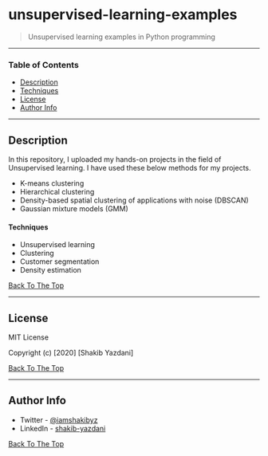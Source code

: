 # unsupervised-learning-examples

> Unsupervised learning examples in Python programming

---

### Table of Contents

- [Description](#description)
- [Techniques](#techniques)
- [License](#license)
- [Author Info](#author-info)

---

## Description

In this repository, I uploaded my hands-on projects in the field of Unsupervised learning. I have used these below methods for my projects. <br/>
- K-means clustering
- Hierarchical clustering
- Density-based spatial clustering of applications with noise (DBSCAN) 
- Gaussian mixture models (GMM)

#### Techniques

- Unsupervised learning
- Clustering
- Customer segmentation
- Density estimation

[Back To The Top](#unsupervised-learning-examples)

---

## License

MIT License

Copyright (c) [2020] [Shakib Yazdani]


[Back To The Top](#unsupervised-learning-examples)

---

## Author Info

- Twitter - [@iamshakibyz](https://twitter.com/iamshakibyz)
- LinkedIn - [shakib-yazdani](https://www.linkedin.com/in/shakib-yazdani)

[Back To The Top](#unsupervised-learning-examples)

